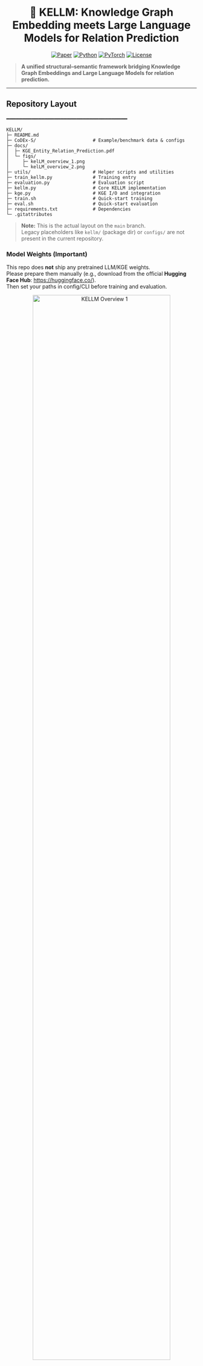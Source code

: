 <div align="center">

# 🌌 KELLM: Knowledge Graph Embedding meets Large Language Models for Relation Prediction

[![Paper](https://img.shields.io/badge/Paper-EDBT'26-6f42c1)](docs/KGE_Entity_Relation_Prediction.pdf)
[![Python](https://img.shields.io/badge/Python-3.10%2B-blue)]()
[![PyTorch](https://img.shields.io/badge/PyTorch-2.x-red)]()
[![License](https://img.shields.io/badge/License-Apache--2.0-green)]()

</div>

> **A unified structural–semantic framework bridging Knowledge Graph Embeddings and Large Language Models for relation prediction.**

---



##  Repository Layout

━━━━━━━━━━━━━━━━━━━━━━━━━━━━━━━━━━━━━━

```
KELLM/
├─ README.md
├─ CoDEx-S/                     # Example/benchmark data & configs
├─ docs/
│  ├─ KGE_Entity_Relation_Prediction.pdf
│  └─ figs/
│     ├─ kelLM_overview_1.png
│     └─ kelLM_overview_2.png
├─ utils/                       # Helper scripts and utilities
├─ train_kellm.py               # Training entry
├─ evaluation.py                # Evaluation script
├─ kellm.py                     # Core KELLM implementation
├─ kge.py                       # KGE I/O and integration
├─ train.sh                     # Quick-start training
├─ eval.sh                      # Quick-start evaluation
├─ requirements.txt             # Dependencies
└─ .gitattributes
```

> **Note:** This is the actual layout on the `main` branch.  
> Legacy placeholders like `kellm/` (package dir) or `configs/` are not present in the current repository.

###  Model Weights (Important)

This repo does **not** ship any pretrained LLM/KGE weights.  
Please prepare them manually (e.g., download from the official **Hugging Face Hub**: https://huggingface.co/).  
Then set your paths in config/CLI before training and evaluation.



<p align="center">
  <img src="docs/figs/kelLM_overview_1.png" alt="KELLM Overview 1" width="85%"/>
</p>

<p align="center">
  <img src="docs/figs/kelLM_overview_2.png" alt="KELLM Overview 2" width="85%"/>
</p>

---

## 🧠 Highlights

━━━━━━━━━━━━━━━━━━━━━━━━━━━━━━━━━━━━━━

- **Unified Structural–Semantic Reasoning** — Combines KGE structural priors with LLM semantic inference in a unified sequence space.  
- **Two-Stage Pipeline** — High-recall KGE candidate filtering followed by semantic re-ranking via LLMs.  
- **Token Translator** — Maps continuous embeddings into discrete token sequences for controllable integration.  
- **Multi-hop Expansion** — Explicit multi-hop relational context enhances interpretability and compositional reasoning.  
- **PEFT/LoRA Fine-tuning** — Efficient parameter adaptation preserving strong performance on large-scale graphs.

> KELLM achieves interpretable, scalable reasoning on benchmarks such as FB15k-237, CoDEx-S, and DBpedia50.

---

## ⚙️ Method Overview

━━━━━━━━━━━━━━━━━━━━━━━━━━━━━━━━━━━━━━

KELLM augments a base Large Language Model (LLM) with structured knowledge from a pre-trained Knowledge Graph Embedding (KGE). It translates entity/relation embeddings into a sequence of learnable prefix tokens and injects them in front of text tokens, enabling the LLM to reason over candidate relations conditioned on the head and tail entities.

- **KGE → Token Translator → LLM Prefix Tokens**  
- **LoRA fine-tuning** for efficient adaptation.  
- **Multi-hop reasoning** through textual evidence expansion.

> The model bridges symbolic reasoning and neural representation learning in a single inference loop.

---

## 📦 Repository Layout

━━━━━━━━━━━━━━━━━━━━━━━━━━━━━━━━━━━━━━

```
KELLM/
├─ README.md
├─ docs/
│  ├─ KGE_Entity_Relation_Prediction.pdf
│  └─ figs/
│     └─ kelLM_overview.png
├─ kellm/
└─ configs/
```

---

## 🔧 Environment and Installation

━━━━━━━━━━━━━━━━━━━━━━━━━━━━━━━━━━━━━━

### Requirements
- Python 3.10+  
- CUDA-capable GPU recommended

### Installation
```bash
python -m pip install -r requirements.txt
pip install -e .
```

### Environment variables (optional)
```bash
export PRECISION=auto|bf16|fp16|fp32
export SEED=42
export TORCHDYNAMO_DISABLE=1
export KGE_ENTITY_NPY=/abs/path/to/entity_embedding.npy
export KGE_RELATION_NPY=/abs/path/to/relation_embedding.npy
export TRANSFORMERS_VERBOSITY=error
export HF_HUB_DISABLE_PROGRESS_BARS=1
```

> Precision defaults to auto; DDP and multi-GPU training are fully supported.

---

## 🧩 Dataset Format

━━━━━━━━━━━━━━━━━━━━━━━━━━━━━━━━━━━━━━

Each record is a dictionary compatible with instruction tuning, e.g.:

```json
{
  "instruction": "Predict the relation between entities.",
  "input": {
    "head": "Paris",
    "tail": "France",
    "candidates": ["capital_of", "located_in", "has_population"],
    "paths_text": ["Paris is the capital of France."]
  },
  "output": "capital_of",
  "embedding_ids": [101, 3, 205]
}
```

- Keys: `instruction`, `input`, `output`, `embedding_ids`
- Optional: multi-hop evidence in `paths_text`
- Candidate relations given for contextual ranking.

---

## 🔢 KGE Embeddings

━━━━━━━━━━━━━━━━━━━━━━━━━━━━━━━━━━━━━━

Provide pre-trained `.npy` matrices:
```
entity_embedding.npy     [num_entities, dim]
relation_embedding.npy   [num_relations, dim]
```

Ways to link:
```bash
export KGE_ENTITY_NPY=/abs/path/to/entity_embedding.npy
export KGE_RELATION_NPY=/abs/path/to/relation_embedding.npy
```

Dimension alignment automatically handled (supports RotatE-style `2×` dims).

---

## 🚀 Training

━━━━━━━━━━━━━━━━━━━━━━━━━━━━━━━━━━━━━━

Minimal example:
```bash
python train_kellm.py   --base_model models/Qwen2.5-3B   --data_path CoDEx-S/CoDEx-S_train_with_multihop.json   --valid_data_path CoDEx-S/CoDEx-S_valid_with_multihop.json   --output_dir outputs/CoDEx-S_run   --num_prefix 1 --kge_model CoDEx-S   --model_family qwen --batch_size 128 --micro_batch_size 64   --num_epochs 3 --learning_rate 3e-4
```

Notes:
- LoRA targets vary by model (Qwen uses attention+MLP).  
- Checkpoints save both LoRA weights & embeddings.  
- Early stopping supported via `--use_early_stopping`.

Distributed training:
```bash
torchrun --nproc_per_node 4 train_kellm.py ...
```

> Supports DDP, Accelerate, and automatic accumulation adjustment.

---

## 🔍 Evaluation

━━━━━━━━━━━━━━━━━━━━━━━━━━━━━━━━━━━━━━

Quick start:
```bash
bash eval.sh
```
or manually:
```bash
python evaluation.py   --data_path CoDEx-S/CoDEx-S_test_with_multihop.json   --model_path models/Qwen2.5-3B   --adapter_path outputs/<run>/checkpoint-*   --template alpaca --max_new_tokens 128   --dtype fp16 --save_predictions outputs/eval/predictions.jsonl
```

Evaluation details:
- Auto-detects GPUs & shards workloads.  
- Produces JSONL predictions & summary metrics (MRR, Hits@K).  
- Diagnostics include sequence lengths, OOV rate, parse-mode stats.

---

## 💻 Inference (Programmatic)

━━━━━━━━━━━━━━━━━━━━━━━━━━━━━━━━━━━━━━

```python
from transformers import AutoModelForCausalLM, AutoTokenizer
from kellm import KELLMWithTokenTranslator
import torch

tok = AutoTokenizer.from_pretrained("models/Qwen2.5-3B", trust_remote_code=True)
mdl = AutoModelForCausalLM.from_pretrained("models/Qwen2.5-3B", trust_remote_code=True)

kellm = KELLMWithTokenTranslator(model=mdl, num_prefix=1, kge_model="CoDEx-S")

prompt = "Predict the relation ..."
enc = tok(prompt, return_tensors="pt")
eid = torch.tensor([[head_id, tail_id, *candidate_rel_ids]], dtype=torch.long)

gen = kellm.generate(input_ids=enc["input_ids"], embedding_ids=eid, max_new_tokens=128)
print(tok.decode(gen[0], skip_special_tokens=True))
```

---

## ⚙️ Configuration Reference

━━━━━━━━━━━━━━━━━━━━━━━━━━━━━━━━━━━━━━

Important args (`train_kellm.py`):
- `--base_model`, `--data_path`, `--valid_data_path`
- `--num_prefix`, `--kge_model`, `--model_family`
- LoRA: `--lora_r`, `--lora_alpha`, `--lora_dropout`
- Early stopping: `--use_early_stopping`, `--metric_for_best_model`

Evaluation args (`evaluation.py`):
- `--data_path`, `--model_path`, `--adapter_path`
- `--dtype`, `--batch_size`, `--auto_shard`, `--save_predictions`

---

## 📈 Reproducing Experiments (CoDEx-S)

━━━━━━━━━━━━━━━━━━━━━━━━━━━━━━━━━━━━━━

1️⃣ Prepare KGE  
```bash
export KGE_ENTITY_NPY=/abs/path/to/entity_embedding.npy
export KGE_RELATION_NPY=/abs/path/to/relation_embedding.npy
```

2️⃣ Train  
```bash
python train_kellm.py   --base_model models/Qwen2.5-3B   --data_path CoDEx-S/CoDEx-S_train_with_multihop.json   --valid_data_path CoDEx-S/CoDEx-S_valid_with_multihop.json   --output_dir outputs/CoDEx-S_$(date +%F_%H-%M-%S)   --num_prefix 1 --kge_model CoDEx-S --model_family qwen
```

3️⃣ Evaluate  
```bash
bash eval.sh
```

> Metrics include MRR, Hits@1,3,10, and Gold-in-Candidates rate.

---

## 🧭 Troubleshooting

━━━━━━━━━━━━━━━━━━━━━━━━━━━━━━━━━━━━━━

- **Dtype/device mismatch** — ensure embeddings and model share dtype.  
- **Prefix length errors** — verify `embedding_ids` padding shape.  
- **Gold missing** — check data preprocessing consistency.  
- **PyTorch ≥2.6** — safe loading enforced for `embeddings.pth`.

---

## ❓ FAQ

━━━━━━━━━━━━━━━━━━━━━━━━━━━━━━━━━━━━━━

**Q:** Can I use `[B,3]` ids at inference?  
**A:** Yes, for candidate ranking or single-triple conditioning.

**Q:** How many prefix tokens per id?  
**A:** Start with 1 for efficiency; scales linearly.

**Q:** Do I need internet to load models?  
**A:** No, all models are local.

---

## 📘 Paper and Citation

━━━━━━━━━━━━━━━━━━━━━━━━━━━━━━━━━━━━━━

📄 **Full paper (EDBT 2026):** [Download PDF](docs/KGE_Entity_Relation_Prediction.pdf)

If you use this repository or the accompanying paper in your research, please cite:

```bibtex
@inproceedings{Wu2026KELLM,
  title     = {KELLM: Knowledge Graph Embedding meets Large Language Models for Relation Prediction},
  author    = {Siyan Wu and Chenghua Zhu and Lihua Cai},
  booktitle = {Proceedings of the 29th International Conference on Extending Database Technology (EDBT)},
  year      = {2026}
}
```

---

## ⚖️ License

━━━━━━━━━━━━━━━━━━━━━━━━━━━━━━━━━━━━━━

This repository is released under the **Apache 2.0 License**.  
You are free to use, modify, and distribute the work with appropriate attribution.

---

## 🧩 Acknowledgements

━━━━━━━━━━━━━━━━━━━━━━━━━━━━━━━━━━━━━━

> This work builds upon open-source implementations of TransE, DistMult, ComplEx, and RotatE for KGE,  
> as well as PEFT/LoRA fine-tuning frameworks from the Hugging Face ecosystem.

<div align="center">

**© 2026 — KELLM Project | Research Code Release**  
Made with ❤️ for the academic community.

[🔝 Back to Top](#kellm-knowledge-graph-embedding-meets-large-language-models-for-relation-prediction)

</div>
